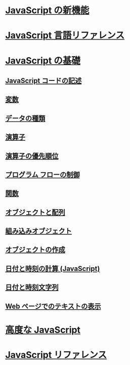 # [JavaScript の新機能](what-s-new-in-javascript.md)
# [JavaScript 言語リファレンス](javascript-language-reference.md)
# [JavaScript の基礎](javascript-fundamentals.md)
## [JavaScript コードの記述](writing-javascript-code.md)
## [変数](variables-javascript.md)
## [データの種類](data-types-javascript.md)
## [演算子](operators-javascript.md)
## [演算子の優先順位](operator-subtractprecedence-javascript.md)
## [プログラム フローの制御](controlling-program-flow-javascript.md)
## [関数](functions-javascript.md)
## [オブジェクトと配列](objects-and-arrays-javascript.md)
## [組み込みオブジェクト](intrinsic-objects-javascript.md)
## [オブジェクトの作成](creating-objects-javascript.md)
## [日付と時刻の計算 (JavaScript)](calculating-dates-and-times-javascript.md)
## [日付と時刻文字列](date-and-time-strings-javascript.md)
## [Web ページでのテキストの表示](displaying-text-in-a-webpage-javascript.md)
# [高度な JavaScript](advanced/TOC.md)
# [JavaScript リファレンス](reference/TOC.md)
